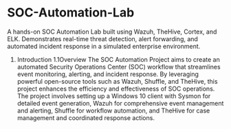 # SOC-Automation-Lab
A hands-on SOC Automation Lab built using Wazuh, TheHive, Cortex, and ELK. Demonstrates real-time threat detection, alert forwarding, and automated incident response in a simulated enterprise environment.
1. Introduction
 1.1Overview
The SOC Automation Project aims to create an automated Security Operations Center (SOC) workflow that streamlines event monitoring, alerting, and incident response. By leveraging powerful open-source tools such as Wazuh, Shuffle, and TheHive, this project enhances the efficiency and effectiveness of SOC operations. The project involves setting up a Windows 10 client with Sysmon for detailed event generation, Wazuh for comprehensive event management and alerting, Shuffle for workflow automation, and TheHive for case management and coordinated response actions.
